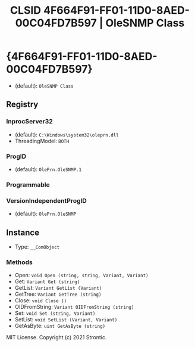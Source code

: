 ﻿---
title: "CLSID 4F664F91-FF01-11D0-8AED-00C04FD7B597 | OleSNMP Class"
excerpt: What is COM-Object CLSID 4F664F91-FF01-11D0-8AED-00C04FD7B597?
---

# {4F664F91-FF01-11D0-8AED-00C04FD7B597}

* (default): `OleSNMP Class`

## Registry


### InprocServer32

* (default): `C:\Windows\system32\oleprn.dll`
* ThreadingModel: `BOTH`

### ProgID

* (default): `OlePrn.OleSNMP.1`

### Programmable


### VersionIndependentProgID

* (default): `OlePrn.OleSNMP`

## Instance

* Type: `__ComObject`

### Methods

* Open: `void Open (string, string, Variant, Variant)`
* Get: `Variant Get (string)`
* GetList: `Variant GetList (Variant)`
* GetTree: `Variant GetTree (string)`
* Close: `void Close ()`
* OIDFromString: `Variant OIDFromString (string)`
* Set: `void Set (string, Variant)`
* SetList: `void SetList (Variant, Variant)`
* GetAsByte: `uint GetAsByte (string)`

MIT License. Copyright (c) 2021 Strontic.



